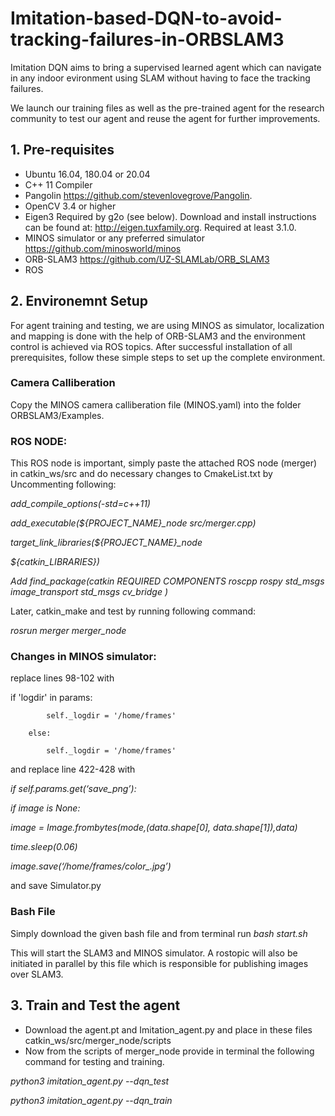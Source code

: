 # Imitation-based-DQN-to-avoid-tracking-failures-in-ORBSLAM3

Imitation DQN aims to bring a supervised learned agent which can navigate in any indoor evironment using SLAM without having to face the tracking failures. 

We launch our training files as well as the pre-trained agent for the research community to test our agent and reuse the agent for further improvements.

## 1. Pre-requisites

* Ubuntu 16.04, 180.04 or 20.04
* C++ 11 Compiler
* Pangolin 
https://github.com/stevenlovegrove/Pangolin.
* OpenCV 3.4 or higher
* Eigen3
Required by g2o (see below). Download and install instructions can be found at: http://eigen.tuxfamily.org. Required at least 3.1.0.
* MINOS simulator or any preferred simulator
https://github.com/minosworld/minos
* ORB-SLAM3
https://github.com/UZ-SLAMLab/ORB_SLAM3
* ROS

## 2. Environemnt Setup

For agent training and testing, we are using MINOS as simulator, localization and mapping is done with the help of ORB-SLAM3 and the environment control is achieved via ROS topics. After successful installation of all prerequisites, follow these simple steps to set up the complete environment. 

### Camera Calliberation

Copy the MINOS camera calliberation file (MINOS.yaml) into the folder ORBSLAM3/Examples. 

### ROS NODE: 

This ROS node is important, simply paste the attached ROS node (merger) in catkin_ws/src and do necessary changes to CmakeList.txt by Uncommenting following:

*add_compile_options(-std=c++11)*

*add_executable(${PROJECT_NAME}_node src/merger.cpp)*

*target_link_libraries(${PROJECT_NAME}_node*
  
  *${catkin_LIBRARIES})*

*Add find_package(catkin REQUIRED COMPONENTS
  roscpp
  rospy
  std_msgs
image_transport
std_msgs
cv_bridge
)*


Later, catkin_make and test by running following command:
 
*rosrun merger merger_node*

### Changes in MINOS simulator:

replace lines 98-102 with

if 'logdir' in params:

            self._logdir = '/home/frames'
            
        else:
            
            self._logdir = '/home/frames'


and replace line 422-428 with

*if self.params.get(‘save_png’):*

  *if image is None:*

  *image = Image.frombytes(mode,(data.shape[0], data.shape[1]),data)*

  *time.sleep(0.06)*

  *image.save(‘/home/frames/color_.jpg’)*

and save Simulator.py

### Bash File

Simply download the given bash file and from terminal run *bash start.sh*

This will start the SLAM3 and MINOS simulator. A rostopic will also be initiated in parallel by this file which is responsible for publishing images over SLAM3. 


## 3. Train and Test the agent

* Download the agent.pt and Imitation_agent.py and place in these files catkin_ws/src/merger_node/scripts
* Now from the scripts of merger_node provide in terminal the following command for testing and training. 

*python3 imitation_agent.py --dqn_test*

*python3 imitation_agent.py --dqn_train*



